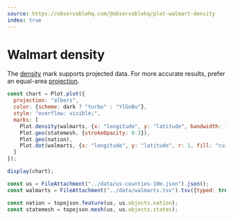 ```yaml
---
source: https://observablehq.com/@observablehq/plot-walmart-density
index: true
---
```


# Walmart density

The [density](https://observablehq.com/plot/marks/density) mark supports projected data. For more accurate results, prefer an equal-area [projection](https://observablehq.com/plot/features/projections).

```js echo
const chart = Plot.plot({
  projection: "albers",
  color: {scheme: dark ? "turbo" : "YlGnBu"},
  style: "overflow: visible;",
  marks: [
    Plot.density(walmarts, {x: "longitude", y: "latitude", bandwidth: 10, fill: "density"}),
    Plot.geo(statemesh, {strokeOpacity: 0.3}),
    Plot.geo(nation),
    Plot.dot(walmarts, {x: "longitude", y: "latitude", r: 1, fill: "currentColor"})
  ]
});

display(chart);
```

```js echo
const us = FileAttachment("../data/us-counties-10m.json").json();
const walmarts = FileAttachment("../data/walmarts.tsv").tsv({typed: true});
```

```js echo
const nation = topojson.feature(us, us.objects.nation);
const statemesh = topojson.mesh(us, us.objects.states);
```

